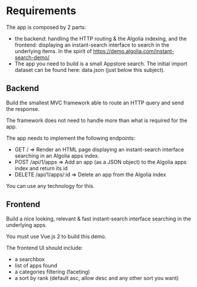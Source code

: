 # Requirements

The app is composed by 2 parts:

* the backend: handling the HTTP routing & the Algolia indexing,
and the frontend: displaying an instant-search interface to search in the underlying items. In the spirit of https://demo.algolia.com/instant-search-demo/
* The app you need to build is a small Appstore search. The initial import dataset can be found here: data.json (just below this subject).

## Backend

Build the smallest MVC framework able to route an HTTP query and send the response.

The framework does not need to handle more than what is required for the app.

The app needs to implement the following endpoints:

* GET / => Render an HTML page displaying an instant-search interface searching in an Algolia apps index.
* POST /api/1/apps => Add an app (as a JSON object) to the Algolia apps index and return its id
* DELETE /api/1/apps/:id => Delete an app from the Algolia index

You can use any technology for this.

## Frontend

Build a nice looking, relevant & fast instant-search interface searching in the underlying apps.

You must use Vue.js 2 to build this demo.

The frontend UI should include:

* a searchbox
* list of apps found
* a categories filtering (faceting)
* a sort by rank (default asc, allow desc and any other sort you want)
